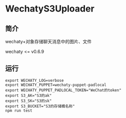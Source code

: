# WechatyS3Uploader

## 简介

wechaty+对象存储聊天消息中的图片、文件

wechaty <= v0.6.9

## 运行

```
export WECHATY_LOG=verbose
export WECHATY_PUPPET=wechaty-puppet-padlocal
export WECHATY_PUPPET_PADLOCAL_TOKEN="WeChat的token"
export S3_AK="S3的ak"
export S3_SK="S3的sk"
export S3_BUCKET="S3的存储桶名称"
npm run test
```
